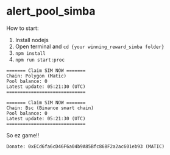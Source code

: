 # alert_pool_simba


How to start:

1.  Install nodejs
2.  Open terminal and ```cd {your winning_reward_simba folder}```
3.  ```npm install```
4.  ```npm run start:proc```

```
======= Claim SIM NOW ======= 
Chain: Polygon (Matic) 
Pool balance: 0 
Latest update: 05:21:30 (UTC) 
=============================
```


```
======= Claim SIM NOW ======= 
Chain: Bsc (Binance smart chain) 
Pool balance: 0 
Latest update: 05:21:30 (UTC) 
=============================
```

So ez game!!

```
Donate: 0xECd6fa6cD46F6a04b9A85Bfc86BF2a2ac601eb93 (MATIC)
```
